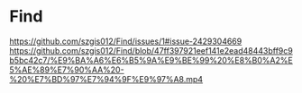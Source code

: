 # Find
https://github.com/szgis012/Find/issues/1#issue-2429304669
https://github.com/szgis012/Find/blob/47ff397921eef141e2ead48443bff9c9b5bc42c7/%E9%BA%A6%E6%B5%9A%E9%BE%99%20%E8%B0%A2%E5%AE%89%E7%90%AA%20-%20%E7%BD%97%E7%94%9F%E9%97%A8.mp4
